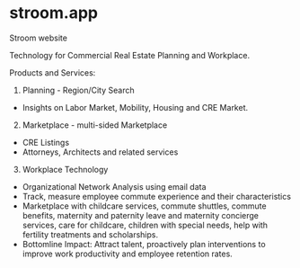 # stroom.app
Stroom website

Technology for Commercial Real Estate Planning and Workplace. 

Products and Services: 

1. Planning - Region/City Search
  - Insights on Labor Market, Mobility, Housing and CRE Market. 
  
2. Marketplace - multi-sided Marketplace
  - CRE Listings
  - Attorneys, Architects and related services

3. Workplace Technology
 - Organizational Network Analysis using email data
 - Track, measure employee commute experience and their characteristics
 - Marketplace with childcare services, commute shuttles, commute benefits, maternity and paternity leave and maternity concierge services, care for childcare, children with special needs, help with fertility treatments and scholarships.  
 - Bottomline Impact: Attract talent, proactively plan interventions to improve work productivity and employee retention rates. 

